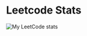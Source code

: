# Leetcode Stats
![My LeetCode stats](https://leetcard.jacoblin.cool/atharvachiplunkar?ext=contest)
